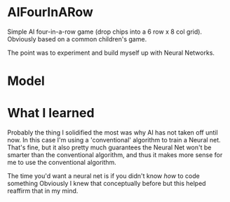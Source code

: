 # AIFourInARow

Simple AI four-in-a-row game (drop chips into a 6 row x 8 col grid). 
Obviously based on a common children's game. 

The point was to experiment and build myself up with Neural Networks. 



# Model






# What I learned 

Probably the thing I solidified the most was why AI has not taken off until now. 
In this case I'm using a 'conventional' algorithm to train a Neural net. That's fine, but 
it also pretty much guarantees the Neural Net won't be smarter than the conventional 
algorithm, and thus it makes more sense for me to use the conventional algorithm. 

The time you'd want a neural net is if you didn't know *how* to code something 
Obviously I knew that conceptually before but this helped reaffirm that in my mind. 

